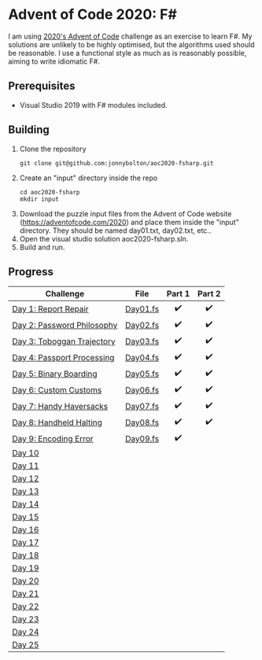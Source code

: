 # Advent of Code 2020: F# 
I am using [2020's Advent of Code](https://adventofcode.com/) challenge as an exercise to learn F#.
My solutions are unlikely to be highly optimised, but the algorithms used should be reasonable.
I use a functional style as much as is reasonably possible, aiming to write idiomatic F#.

## Prerequisites
- Visual Studio 2019 with F# modules included.

## Building
1. Clone the repository
   ```
   git clone git@github.com:jonnybolton/aoc2020-fsharp.git
   ```
2. Create an "input" directory inside the repo
   ```
   cd aoc2020-fsharp
   mkdir input
   ```
3. Download the puzzle input files from the Advent of Code website (https://adventofcode.com/2020) and place them inside the "input" directory. They should be named day01.txt, day02.txt, etc..
4. Open the visual studio solution aoc2020-fsharp.sln.
5. Build and run.

## Progress
| Challenge                                                           | File                                | Part 1 | Part 2 |
|---------------------------------------------------------------------|-------------------------------------|:------:|:------:|
| [Day 1: Report Repair](https://adventofcode.com/2020/day/1)         | [Day01.fs](aoc2020-fsharp/Day01.fs) | ✔️     | ✔️     |
| [Day 2: Password Philosophy](https://adventofcode.com/2020/day/2)   | [Day02.fs](aoc2020-fsharp/Day02.fs) | ✔️     | ✔️     |
| [Day 3: Toboggan Trajectory](https://adventofcode.com/2020/day/3)   | [Day03.fs](aoc2020-fsharp/Day03.fs) | ✔️     | ✔️     |
| [Day 4: Passport Processing](https://adventofcode.com/2020/day/4)   | [Day04.fs](aoc2020-fsharp/Day04.fs) | ✔️     | ✔️     |
| [Day 5: Binary Boarding](https://adventofcode.com/2020/day/5)       | [Day05.fs](aoc2020-fsharp/Day05.fs) | ✔️     | ✔️     |
| [Day 6: Custom Customs](https://adventofcode.com/2020/day/6)        | [Day06.fs](aoc2020-fsharp/Day06.fs) | ✔️     | ✔️     |
| [Day 7: Handy Haversacks](https://adventofcode.com/2020/day/7)      | [Day07.fs](aoc2020-fsharp/Day07.fs) | ✔️     | ✔️     |
| [Day 8: Handheld Halting](https://adventofcode.com/2020/day/8)      | [Day08.fs](aoc2020-fsharp/Day08.fs) | ✔️     | ✔️     |
| [Day 9: Encoding Error](https://adventofcode.com/2020/day/9)        | [Day09.fs](aoc2020-fsharp/Day09.fs) | ✔️     |        |
| [Day 10](https://adventofcode.com/2020/day/10)                      |                                     |        |        |
| [Day 11](https://adventofcode.com/2020/day/11)                      |                                     |        |        |
| [Day 12](https://adventofcode.com/2020/day/12)                      |                                     |        |        |
| [Day 13](https://adventofcode.com/2020/day/13)                      |                                     |        |        |
| [Day 14](https://adventofcode.com/2020/day/14)                      |                                     |        |        |
| [Day 15](https://adventofcode.com/2020/day/15)                      |                                     |        |        |
| [Day 16](https://adventofcode.com/2020/day/16)                      |                                     |        |        |
| [Day 17](https://adventofcode.com/2020/day/17)                      |                                     |        |        |
| [Day 18](https://adventofcode.com/2020/day/18)                      |                                     |        |        |
| [Day 19](https://adventofcode.com/2020/day/19)                      |                                     |        |        |
| [Day 20](https://adventofcode.com/2020/day/20)                      |                                     |        |        |
| [Day 21](https://adventofcode.com/2020/day/21)                      |                                     |        |        |
| [Day 22](https://adventofcode.com/2020/day/22)                      |                                     |        |        |
| [Day 23](https://adventofcode.com/2020/day/23)                      |                                     |        |        |
| [Day 24](https://adventofcode.com/2020/day/24)                      |                                     |        |        |
| [Day 25](https://adventofcode.com/2020/day/25)                      |                                     |        |        |
